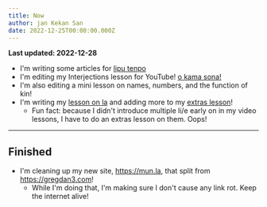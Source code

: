 ```yaml
---
title: Now
author: jan Kekan San
date: 2022-12-25T00:00:00.000Z
---
```

**Last updated: 2022-12-28**

- I'm writing some articles for [lipu tenpo](https://liputenpo.org/)
- I'm editing my Interjections lesson for YouTube! [o kama sona!](https://youtube.com/@gregdan3d)
- I'm also editing a mini lesson on names, numbers, and the function of kin!
- I'm writing my [lesson on la](/sona/la.html) and adding more to my [extras lesson](/sona/bits.html)!
  - Fun fact: because I didn't introduce multiple li/e early on in my video lessons, I have to do an extras lesson on them. Oops!

---

## Finished

- I'm cleaning up my new site, <https://mun.la>, that split from <https://gregdan3.com>!
  - While I'm doing that, I'm making sure I don't cause any link rot. Keep the internet alive!

